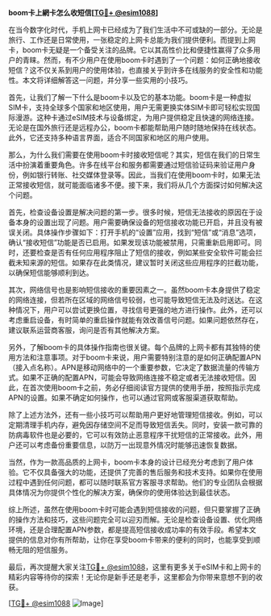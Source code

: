 **boom卡上網卡怎么收短信[[TG💪+ @esim1088](https://t.me/s/esim1088)]**

在当今数字化时代，手机上网卡已经成为了我们生活中不可或缺的一部分。无论是旅行、工作还是日常使用，一张稳定的上网卡总能为我们提供便利。而提到上网卡，boom卡无疑是一个备受关注的品牌。它以其高性价比和便捷性赢得了众多用户的青睐。然而，有不少用户在使用boom卡时遇到了一个问题：如何正确地接收短信？这不仅关系到用户的使用体验，也直接关乎到许多在线服务的安全性和功能性。本文将详细解答这一问题，并分享一些实用的小技巧。

首先，让我们了解一下什么是boom卡以及它的基本功能。boom卡是一种虚拟SIM卡，支持全球多个国家和地区使用，用户无需更换实体SIM卡即可轻松实现国际漫游。这种卡通过eSIM技术与设备绑定，为用户提供稳定且快速的网络连接。无论是在国外旅行还是远程办公，boom卡都能帮助用户随时随地保持在线状态。此外，它还支持多种语言界面，适合不同国家和地区的用户使用。

那么，为什么我们需要在使用boom卡时接收短信呢？其实，短信在我们的日常生活中扮演着重要角色。许多在线平台和服务都需要通过短信验证码来验证用户身份，例如银行转账、社交媒体登录等。因此，当我们在使用boom卡时，如果无法正常接收短信，就可能面临诸多不便。接下来，我们将从几个方面探讨如何解决这个问题。

首先，检查设备设置是解决问题的第一步。很多时候，短信无法接收的原因在于设备本身的设置出现了问题。用户需要确保设备的短信接收功能已开启，并且没有被误关闭。具体操作步骤如下：打开手机的“设置”应用，找到“短信”或“消息”选项，确认“接收短信”功能是否已启用。如果发现该功能被禁用，只需重新启用即可。同时，还要检查是否有任何应用程序阻止了短信的接收，例如某些安全软件可能会拦截未知来源的短信。如果存在此类情况，建议暂时关闭这些应用程序的拦截功能，以确保短信能够顺利到达。

其次，网络信号也是影响短信接收的重要因素之一。虽然boom卡本身提供了稳定的网络连接，但若所在区域的网络信号较弱，也可能导致短信无法及时送达。在这种情况下，用户可以尝试更换位置，寻找信号更强的地方进行操作。此外，还可以考虑重启设备，有时简单的重启操作就能有效改善信号问题。如果问题依然存在，建议联系运营商客服，询问是否有其他解决方案。

另外，了解boom卡的具体操作指南也很关键。每个品牌的上网卡都有其独特的使用方法和注意事项。对于boom卡来说，用户需要特别注意的是如何正确配置APN（接入点名称）。APN是移动网络中的一个重要参数，它决定了数据流量的传输方式。如果不正确的配置APN，可能会导致网络连接不稳定或者无法接收短信。因此，在首次使用boom卡之前，务必仔细阅读官方提供的使用手册，按照指示完成APN的设置。如果不确定如何操作，也可以通过官网或客服渠道获取帮助。

除了上述方法外，还有一些小技巧可以帮助用户更好地管理短信接收。例如，可以定期清理手机内存，避免因存储空间不足而导致短信丢失。同时，安装一款可靠的防病毒软件也是必要的，它可以有效防止恶意程序干扰短信的正常接收。此外，用户还可以考虑备份重要信息，以防万一出现意外情况时能够迅速恢复数据。

当然，作为一款高品质的上网卡，boom卡本身的设计已经充分考虑到了用户体验。它不仅具备强大的功能，还提供了完善的售后服务和技术支持。如果你在使用过程中遇到任何问题，都可以随时联系官方客服寻求帮助。他们的专业团队会根据具体情况为你提供个性化的解决方案，确保你的使用体验达到最佳状态。

综上所述，虽然在使用boom卡时可能会遇到短信接收的问题，但只要掌握了正确的操作方法和技巧，这些问题完全可以迎刃而解。无论是检查设备设置、优化网络环境，还是合理配置APN参数，都是提高短信接收成功率的有效手段。希望本文提供的信息对你有所帮助，让你在享受boom卡带来的便利的同时，也能享受到顺畅无阻的短信服务。

最后，再次提醒大家关注[TG💪+ @esim1088](https://t.me/s/esim1088)，这里有更多关于eSIM卡和上网卡的精彩内容等待你的探索！无论你是新手还是老手，这里都会为你带来意想不到的收获。

[[TG💪+ @esim1088](https://t.me/s/esim1088) ![Image](https://i.postimg.cc/4NQfJmqS/Snipaste-2025-05-13-00-14-12.png)]